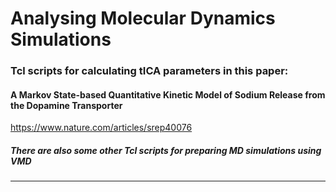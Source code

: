 # Analysing Molecular Dynamics Simulations


### Tcl scripts for calculating tICA parameters in this paper:
####     A Markov State-based Quantitative Kinetic Model of Sodium Release from the Dopamine Transporter

<a href="https://www.nature.com/articles/srep40076">https://www.nature.com/articles/srep40076</a>


##### There are also some other Tcl scripts for preparing MD simulations using VMD
------

